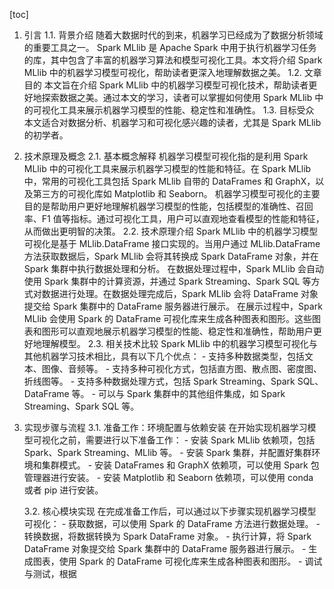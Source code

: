 
[toc]                    
                
                
1. 引言
    1.1. 背景介绍
        随着大数据时代的到来，机器学习已经成为了数据分析领域的重要工具之一。 Spark MLlib 是 Apache Spark 中用于执行机器学习任务的库，其中包含了丰富的机器学习算法和模型可视化工具。本文将介绍 Spark MLlib 中的机器学习模型可视化，帮助读者更深入地理解数据之美。
    1.2. 文章目的
        本文旨在介绍 Spark MLlib 中的机器学习模型可视化技术，帮助读者更好地探索数据之美。通过本文的学习，读者可以掌握如何使用 Spark MLlib 中的可视化工具来展示机器学习模型的性能、稳定性和准确性。
    1.3. 目标受众
        本文适合对数据分析、机器学习和可视化感兴趣的读者，尤其是 Spark MLlib 的初学者。

2. 技术原理及概念
    2.1. 基本概念解释
        机器学习模型可视化指的是利用 Spark MLlib 中的可视化工具来展示机器学习模型的性能和特征。在 Spark MLlib 中，常用的可视化工具包括 Spark MLlib 自带的 DataFrames 和 GraphX，以及第三方的可视化库如 Matplotlib 和 Seaborn。
        机器学习模型可视化的主要目的是帮助用户更好地理解机器学习模型的性能，包括模型的准确性、召回率、F1 值等指标。通过可视化工具，用户可以直观地查看模型的性能和特征，从而做出更明智的决策。
    2.2. 技术原理介绍
        Spark MLlib 中的机器学习模型可视化是基于 MLlib.DataFrame 接口实现的。当用户通过 MLlib.DataFrame 方法获取数据后，Spark MLlib 会将其转换成 Spark DataFrame 对象，并在 Spark 集群中执行数据处理和分析。
        在数据处理过程中，Spark MLlib 会自动使用 Spark 集群中的计算资源，并通过 Spark Streaming、Spark SQL 等方式对数据进行处理。在数据处理完成后，Spark MLlib 会将 DataFrame 对象提交给 Spark 集群中的 DataFrame 服务器进行展示。
        在展示过程中，Spark MLlib 会使用 Spark 的 DataFrame 可视化库来生成各种图表和图形。这些图表和图形可以直观地展示机器学习模型的性能、稳定性和准确性，帮助用户更好地理解模型。
    2.3. 相关技术比较
        Spark MLlib 中的机器学习模型可视化与其他机器学习技术相比，具有以下几个优点：
        - 支持多种数据类型，包括文本、图像、音频等。
        - 支持多种可视化方式，包括直方图、散点图、密度图、折线图等。
        - 支持多种数据处理方式，包括 Spark  Streaming、Spark SQL、DataFrame 等。
        - 可以与 Spark 集群中的其他组件集成，如 Spark Streaming、Spark SQL 等。

3. 实现步骤与流程
    3.1. 准备工作：环境配置与依赖安装
        在开始实现机器学习模型可视化之前，需要进行以下准备工作：
        - 安装 Spark MLlib 依赖项，包括 Spark、Spark Streaming、MLlib 等。
        - 安装 Spark 集群，并配置好集群环境和集群模式。
        - 安装 DataFrames 和 GraphX 依赖项，可以使用 Spark 包管理器进行安装。
        - 安装 Matplotlib 和 Seaborn 依赖项，可以使用 conda 或者 pip 进行安装。

    3.2. 核心模块实现
        在完成准备工作后，可以通过以下步骤实现机器学习模型可视化：
        - 获取数据，可以使用 Spark 的 DataFrame 方法进行数据处理。
        - 转换数据，将数据转换为 Spark DataFrame 对象。
        - 执行计算，将 Spark DataFrame 对象提交给 Spark 集群中的 DataFrame 服务器进行展示。
        - 生成图表，使用 Spark 的 DataFrame 可视化库来生成各种图表和图形。
        - 调试与测试，根据

